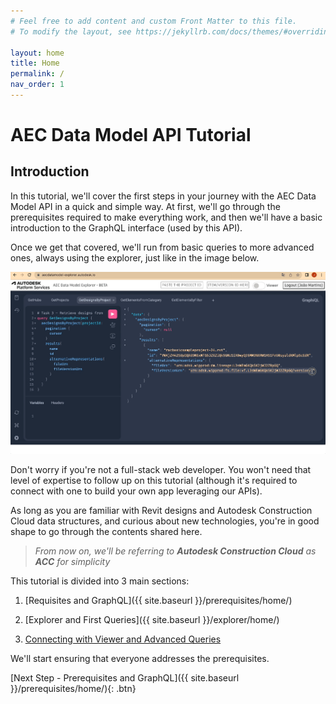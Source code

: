 ```yaml
---
# Feel free to add content and custom Front Matter to this file.
# To modify the layout, see https://jekyllrb.com/docs/themes/#overriding-theme-defaults

layout: home
title: Home
permalink: /
nav_order: 1
---
```


# AEC Data Model API Tutorial

## Introduction

In this tutorial, we'll cover the first steps in your journey with the AEC Data Model API in a quick and simple way. At first, we'll go through the prerequisites required to make everything work, and then we'll have a basic introduction to the GraphQL interface (used by this API).

Once we get that covered, we'll run from basic queries to more advanced ones, always using the explorer, just like in the image below.

![sample queries](./assets/images/samplequery.gif)

<!-- ![sample queries](./assets/images/samplequery.gif) -->

Don't worry if you're not a full-stack web developer. You won't need that level of expertise to follow up on this tutorial (although it's required to connect with one to build your own app leveraging our APIs).

As long as you are familiar with Revit designs and Autodesk Construction Cloud data structures, and curious about new technologies, you're in good shape to go through the contents shared here.

> _From now on, we'll be referring to **Autodesk Construction Cloud** as **ACC** for simplicity_

This tutorial is divided into 3 main sections:

1. [Requisites and GraphQL]({{ site.baseurl }}/prerequisites/home/)

2. [Explorer and First Queries]({{ site.baseurl }}/explorer/home/)

3. [Connecting with Viewer and Advanced Queries](./connection/home/)

We'll start ensuring that everyone addresses the prerequisites.

[Next Step - Prerequisites and GraphQL]({{ site.baseurl }}/prerequisites/home/){: .btn}
